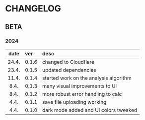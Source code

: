 # CHANGELOG

## BETA

### 2024

| date  | ver   | desc                                   |
| :---: | :---- | :------------------------------------- |
| 24.4. | 0.1.6 | changed to Cloudflare                  |
| 23.4. | 0.1.5 | updated dependencies                   |
| 11.4. | 0.1.4 | started work on the analysis algorithm |
| 8.4.  | 0.1.3 | many visual improvements to UI         |
| 8.4.  | 0.1.2 | more robust error handling to calc     |
| 4.4.  | 0.1.1 | save file uploading working            |
| 4.4.  | 0.1.0 | dark mode added and UI colors tweaked  |
